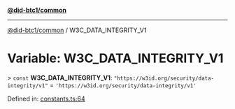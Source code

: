 [**@did-btc1/common**](../README.md)

***

[@did-btc1/common](../globals.md) / W3C\_DATA\_INTEGRITY\_V1

# Variable: W3C\_DATA\_INTEGRITY\_V1

&gt; `const` **W3C\_DATA\_INTEGRITY\_V1**: `"https://w3id.org/security/data-integrity/v1"` = `'https://w3id.org/security/data-integrity/v1'`

Defined in: [constants.ts:64](https://github.com/dcdpr/did-btc1-js/blob/4ab6f9915d95beed9bc633644c9db1539395f512/packages/common/src/constants.ts#L64)

